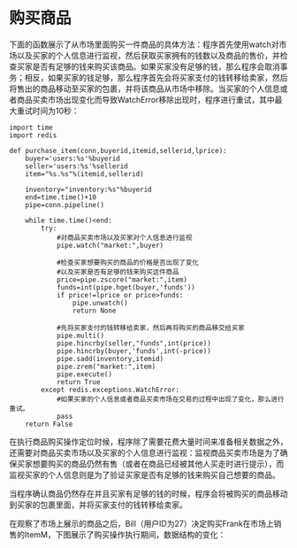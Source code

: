 # 购买商品

下面的函数展示了从市场里面购买一件商品的具体方法：程序首先使用watch对市场以及买家的个人信息进行监视，然后获取买家拥有的钱数以及商品的售价，并检查买家是否有足够的钱来购买该商品。如果买家没有足够的钱，那么程序会取消事务；相反，如果买家的钱足够，那么程序首先会将买家支付的钱转移给卖家，然后将售出的商品移动至买家的包裹，并将该商品从市场中移除。当买家的个人信息或者商品买卖市场出现变化而导致WatchError移除出现时，程序进行重试，其中最大重试时间为10秒：

```
import time
import redis

def purchase_item(conn,buyerid,itemid,sellerid,lprice):
    buyer='users:%s'%buyerid
    seller='users:%s'%sellerid
    item="%s.%s"%(itemid,sellerid)

    inventory="inventory:%s"%buyerid
    end=time.time()+10
    pipe=conn.pipeline()

    while time.time()<end:
        try:
            #对商品买卖市场以及买家对个人信息进行监视
            pipe.watch("market:",buyer)

            #检查买家想要购买的商品的价格是否出现了变化
            #以及买家是否有足够的钱来购买这件商品
            price=pipe.zscore("market:",item)
            funds=int(pipe.hget(buyer,'funds'))
            if price!=lprice or price>funds:
                pipe.unwatch()
                return None

            #先将买家支付的钱转移给卖家，然后再将购买的商品移交给买家
            pipe.multi()
            pipe.hincrby(seller,"funds",int(price))
            pipe.hincrby(buyer,'funds',int(-price))
            pipe.sadd(inventory,itemid)
            pipe.zrem("market:",item)
            pipe.execute()
            return True
        except redis.exceptions.WatchError:
            #如果买家的个人信息或者商品买卖市场在交易的过程中出现了变化，那么进行重试。
            pass
    return False
```

在执行商品购买操作定位时候，程序除了需要花费大量时间来准备相关数据之外，还需要对商品买卖市场以及买家的个人信息进行监视：监视商品买卖市场是为了确保买家想要购买的商品仍然有售（或者在商品已经被其他人买走时进行提示），而监视买家的个人信息则是为了验证买家是否有足够的钱来购买自己想要的商品。

当程序确认商品仍然存在并且买家有足够的钱的时候，程序会将被购买的商品移动到买家的包裹里面，并将买家支付的钱转移给卖家。

在观察了市场上展示的商品之后，Bill（用户ID为27）决定购买Frank在市场上销售的ItemM，下图展示了购买操作执行期间，数据结构的变化：



